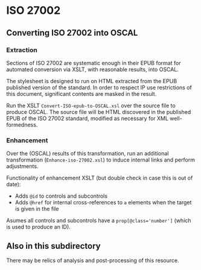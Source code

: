 # ISO 27002

## Converting ISO 27002 into OSCAL

### Extraction

Sections of ISO 27002 are systematic enough in their EPUB format for automated conversion via XSLT, with reasonable results, into OSCAL.

The stylesheet is designed to run on HTML extracted from the EPUB published version of the standard. In order to respect IP use restrictions of this document, significant contents are masked in the result.

Run the XSLT `Convert-ISO-epub-to-OSCAL.xsl` over the source file to produce OSCAL. The source file will be HTML discovered in the published EPUB of the ISO 27002 standard, modified as necessary for XML well-formedness.

### Enhancement

Over the (OSCAL) results of this transformation, run an additional transformation (`Enhance-iso-27002.xsl`) to induce internal links and perform adjustments.

Functionality of enhancement XSLT (but double check in case this is out of date):

* Adds `@id` to controls and subcontrols
* Adds `@href` for internal cross-references to `a` elements when the target is given in the file
  
Asumes all controls and subcontrols have a `prop[@class='number']` (which is used to produce an ID).

## Also in this subdirectory

There may be relics of analysis and post-processing of this resource.
  